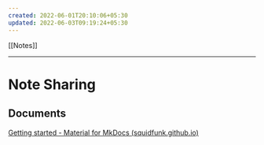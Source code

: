 ```yaml
---
created: 2022-06-01T20:10:06+05:30
updated: 2022-06-03T09:19:24+05:30
---
```

[[Notes]]

---
# Note Sharing

## Documents
[Getting started - Material for MkDocs (squidfunk.github.io)](https://squidfunk.github.io/mkdocs-material/getting-started/)
